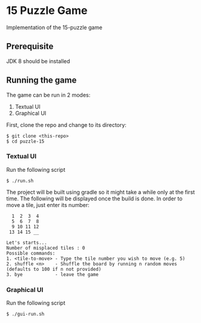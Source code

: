 # 15 Puzzle Game
Implementation of the 15-puzzle game

## Prerequisite
JDK 8 should be installed

## Running the game
The game can be run in 2 modes:
1. Textual UI
2. Graphical UI

First, clone the repo and change to its directory:
```
$ git clone <this-repo>
$ cd puzzle-15
```

### Textual UI

Run the following script
```
$ ./run.sh
```

The project will be built using gradle so it might take a while only at the first time.
The following will be displayed once the build is done. In order to move a tile, just enter its number:

```
  1  2  3  4
  5  6  7  8
  9 10 11 12
 13 14 15 __

Let's starts...
Number of misplaced tiles : 0
Possible commands:
1. <tile-to-move> - Type the tile number you wish to move (e.g. 5)
2. shuffle <n>    - Shuffle the board by running n random moves (defaults to 100 if n not provided)
3. bye            - leave the game
```

### Graphical UI
Run the following script
```
$ ./gui-run.sh
```
